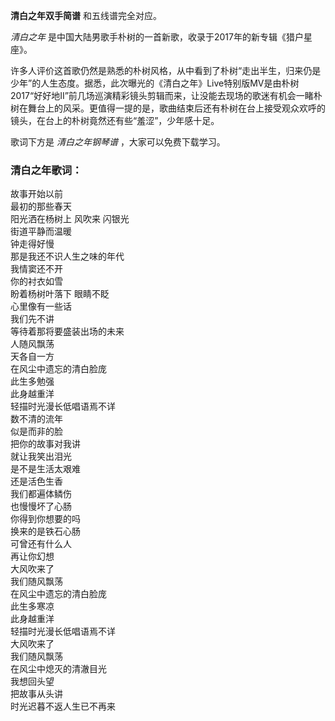 

**清白之年双手简谱** 和五线谱完全对应。

_清白之年_ 是中国大陆男歌手朴树的一首新歌，收录于2017年的新专辑《猎户星座》。

许多人评价这首歌仍然是熟悉的朴树风格，从中看到了朴树“走出半生，归来仍是少年”的人生态度。据悉，此次曝光的《清白之年》Live特别版MV是由朴树2017“好好地II”前几场巡演精彩镜头剪辑而来，让没能去现场的歌迷有机会一睹朴树在舞台上的风采。更值得一提的是，歌曲结束后还有朴树在台上接受观众欢呼的镜头，在台上的朴树竟然还有些“羞涩”，少年感十足。

歌词下方是 _清白之年钢琴谱_ ，大家可以免费下载学习。

### 清白之年歌词：

故事开始以前  
最初的那些春天  
阳光洒在杨树上 风吹来 闪银光  
街道平静而温暖  
钟走得好慢  
那是我还不识人生之味的年代  
我情窦还不开  
你的衬衣如雪  
盼着杨树叶落下 眼睛不眨  
心里像有一些话  
我们先不讲  
等待着那将要盛装出场的未来  
人随风飘荡  
天各自一方  
在风尘中遗忘的清白脸庞  
此生多勉强  
此身越重洋  
轻描时光漫长低唱语焉不详  
数不清的流年  
似是而非的脸  
把你的故事对我讲  
就让我笑出泪光  
是不是生活太艰难  
还是活色生香  
我们都遍体鳞伤  
也慢慢坏了心肠  
你得到你想要的吗  
换来的是铁石心肠  
可曾还有什么人  
再让你幻想  
大风吹来了  
我们随风飘荡  
在风尘中遗忘的清白脸庞  
此生多寒凉  
此身越重洋  
轻描时光漫长低唱语焉不详  
大风吹来了  
我们随风飘荡  
在风尘中熄灭的清澈目光  
我想回头望  
把故事从头讲  
时光迟暮不返人生已不再来

